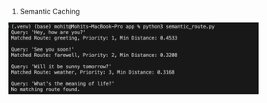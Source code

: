 1. Semantic Caching 


![Output](https://github.com/SuperMohit/ai-what-not/blob/382c819b3d07063a4b3362cbc35f4c33316940da/output_img.png)

